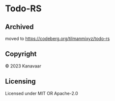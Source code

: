 # Todo-RS

## Archived
moved to https://codeberg.org/tilmanmixyz/todo-rs

## Copyright
© 2023 Kanavaar

## Licensing
Licensed under MIT OR Apache-2.0
